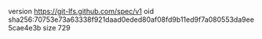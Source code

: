 version https://git-lfs.github.com/spec/v1
oid sha256:70753e73a63338f921daad0eded80af08fd9b11ed9f7a080553da9ee5cae4e3b
size 729
